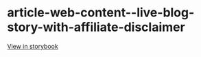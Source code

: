 # article-web-content--live-blog-story-with-affiliate-disclaimer

[View in storybook](https://raw.githack.com/Independent-Digital-News-and-Media-Ltd/indy-branch-review/PR-7619-sb/index.html?path=/story/article-web-content--live-blog-story-with-affiliate-disclaimer)